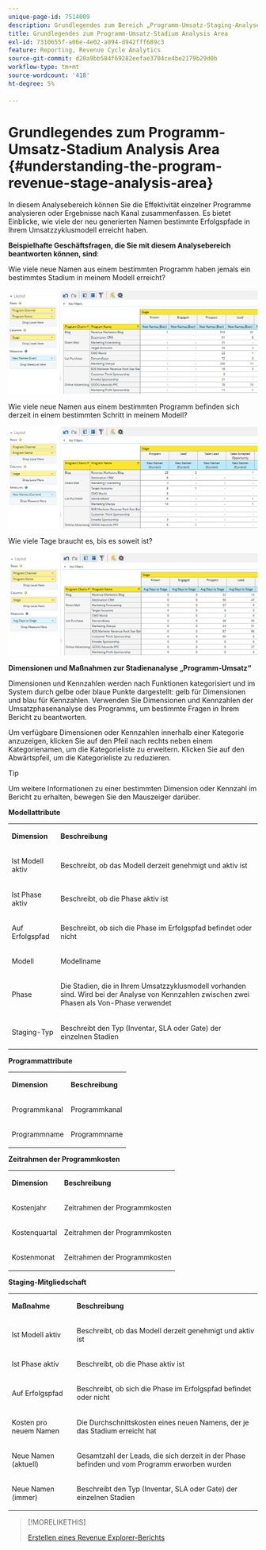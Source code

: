 ```yaml
---
unique-page-id: 7514009
description: Grundlegendes zum Bereich „Programm-Umsatz-Staging-Analyse“ - Marketo-Dokumente - Produktdokumentation
title: Grundlegendes zum Programm-Umsatz-Stadium Analysis Area
exl-id: 7310655f-a06e-4e02-a094-d942fff689c3
feature: Reporting, Revenue Cycle Analytics
source-git-commit: d20a9bb584f69282eefae3704ce4be2179b29d0b
workflow-type: tm+mt
source-wordcount: '418'
ht-degree: 5%

---
```


# Grundlegendes zum Programm-Umsatz-Stadium Analysis Area {#understanding-the-program-revenue-stage-analysis-area}

In diesem Analysebereich können Sie die Effektivität einzelner Programme analysieren oder Ergebnisse nach Kanal zusammenfassen. Es bietet Einblicke, wie viele der neu generierten Namen bestimmte Erfolgspfade in Ihrem Umsatzzyklusmodell erreicht haben.

**Beispielhafte Geschäftsfragen, die Sie mit diesem Analysebereich beantworten können, sind**:

Wie viele neue Namen aus einem bestimmten Programm haben jemals ein bestimmtes Stadium in meinem Modell erreicht?

![](assets/one-3.png)

Wie viele neue Namen aus einem bestimmten Programm befinden sich derzeit in einem bestimmten Schritt in meinem Modell?

![](assets/two-3.png)

Wie viele Tage braucht es, bis es soweit ist?

![](assets/three-3.png)

**Dimensionen und Maßnahmen zur Stadienanalyse „Programm-Umsatz“**

Dimensionen und Kennzahlen werden nach Funktionen kategorisiert und im System durch gelbe oder blaue Punkte dargestellt: gelb für Dimensionen und blau für Kennzahlen. Verwenden Sie Dimensionen und Kennzahlen der Umsatzphasenanalyse des Programms, um bestimmte Fragen in Ihrem Bericht zu beantworten.

Um verfügbare Dimensionen oder Kennzahlen innerhalb einer Kategorie anzuzeigen, klicken Sie auf den Pfeil nach rechts neben einem Kategorienamen, um die Kategorieliste zu erweitern. Klicken Sie auf den Abwärtspfeil, um die Kategorieliste zu reduzieren.

>[!TIP]
>
>Um weitere Informationen zu einer bestimmten Dimension oder Kennzahl im Bericht zu erhalten, bewegen Sie den Mauszeiger darüber.

**Modellattribute**

<table> 
 <tbody> 
  <tr> 
   <td colspan="1" rowspan="1"><strong>Dimension</strong></td> 
   <td colspan="1" rowspan="1"><p><strong>Beschreibung</strong></p></td> 
  </tr> 
  <tr> 
   <td colspan="1" rowspan="1"><p>Ist Modell aktiv</p></td> 
   <td colspan="1" rowspan="1"><p>Beschreibt, ob das Modell derzeit genehmigt und aktiv ist</p></td> 
  </tr> 
  <tr> 
   <td colspan="1" rowspan="1"><p>Ist Phase aktiv</p></td> 
   <td colspan="1" rowspan="1"><p>Beschreibt, ob die Phase aktiv ist</p></td> 
  </tr> 
  <tr> 
   <td colspan="1" rowspan="1"><p>Auf Erfolgspfad</p></td> 
   <td colspan="1" rowspan="1"><p>Beschreibt, ob sich die Phase im Erfolgspfad befindet oder nicht</p></td> 
  </tr> 
  <tr> 
   <td colspan="1" rowspan="1"><p>Modell</p></td> 
   <td colspan="1" rowspan="1"><p>Modellname</p></td> 
  </tr> 
  <tr> 
   <td colspan="1" rowspan="1"><p>Phase</p></td> 
   <td colspan="1" rowspan="1"><p>Die Stadien, die in Ihrem Umsatzzyklusmodell vorhanden sind. Wird bei der Analyse von Kennzahlen zwischen zwei Phasen als Von-Phase verwendet</p></td> 
  </tr> 
  <tr> 
   <td colspan="1" rowspan="1"><p>Staging-Typ</p></td> 
   <td colspan="1" rowspan="1"><p>Beschreibt den Typ (Inventar, SLA oder Gate) der einzelnen Stadien</p></td> 
  </tr> 
 </tbody> 
</table>

**Programmattribute**

<table> 
 <tbody> 
  <tr> 
   <td colspan="1" rowspan="1"><p><strong>Dimension</strong></p></td> 
   <td colspan="1" rowspan="1"><p><strong>Beschreibung</strong></p></td> 
  </tr> 
  <tr> 
   <td colspan="1" rowspan="1"><p>Programmkanal</p></td> 
   <td colspan="1" rowspan="1"><p>Programmkanal</p></td> 
  </tr> 
  <tr> 
   <td colspan="1" rowspan="1"><p>Programmname</p></td> 
   <td colspan="1" rowspan="1"><p>Programmname</p></td> 
  </tr> 
 </tbody> 
</table>

**Zeitrahmen der Programmkosten**

<table> 
 <tbody> 
  <tr> 
   <td colspan="1" rowspan="1"><p><strong>Dimension</strong></p></td> 
   <td colspan="1" rowspan="1"><p><strong>Beschreibung</strong></p></td> 
  </tr> 
  <tr> 
   <td colspan="1" rowspan="1"><p>Kostenjahr</p></td> 
   <td colspan="1" rowspan="1"><p>Zeitrahmen der Programmkosten</p></td> 
  </tr> 
  <tr> 
   <td colspan="1" rowspan="1"><p>Kostenquartal</p></td> 
   <td colspan="1" rowspan="1"><p>Zeitrahmen der Programmkosten</p></td> 
  </tr> 
  <tr> 
   <td colspan="1" rowspan="1"><p>Kostenmonat</p></td> 
   <td colspan="1" rowspan="1"><p>Zeitrahmen der Programmkosten</p></td> 
  </tr> 
 </tbody> 
</table>

**Staging-Mitgliedschaft**

<table> 
 <tbody> 
  <tr> 
   <td colspan="1" rowspan="1"><p><strong>Maßnahme</strong></p></td> 
   <td colspan="1" rowspan="1"><p><strong>Beschreibung</strong></p></td> 
  </tr> 
  <tr> 
   <td colspan="1" rowspan="1"><p>Ist Modell aktiv</p></td> 
   <td colspan="1" rowspan="1"><p>Beschreibt, ob das Modell derzeit genehmigt und aktiv ist</p></td> 
  </tr> 
  <tr> 
   <td colspan="1" rowspan="1"><p>Ist Phase aktiv</p></td> 
   <td colspan="1" rowspan="1"><p>Beschreibt, ob die Phase aktiv ist</p></td> 
  </tr> 
  <tr> 
   <td colspan="1" rowspan="1"><p>Auf Erfolgspfad</p></td> 
   <td colspan="1" rowspan="1"><p>Beschreibt, ob sich die Phase im Erfolgspfad befindet oder nicht</p></td> 
  </tr> 
  <tr> 
   <td colspan="1" rowspan="1"><p>Kosten pro neuem Namen</p></td> 
   <td colspan="1" rowspan="1"><p>Die Durchschnittskosten eines neuen Namens, der je das Stadium erreicht hat</p></td> 
  </tr> 
  <tr> 
   <td colspan="1" rowspan="1"><p>Neue Namen (aktuell)</p></td> 
   <td colspan="1" rowspan="1"><p>Gesamtzahl der Leads, die sich derzeit in der Phase befinden und vom Programm erworben wurden</p></td> 
  </tr> 
  <tr> 
   <td colspan="1" rowspan="1"><p>Neue Namen (immer)</p></td> 
   <td colspan="1" rowspan="1"><p>Beschreibt den Typ (Inventar, SLA oder Gate) der einzelnen Stadien</p></td> 
  </tr> 
 </tbody> 
</table>

>[!MORELIKETHIS]
>
>[Erstellen eines Revenue Explorer-Berichts](/help/marketo/product-docs/reporting/revenue-cycle-analytics/revenue-explorer/create-a-revenue-explorer-report.md)
